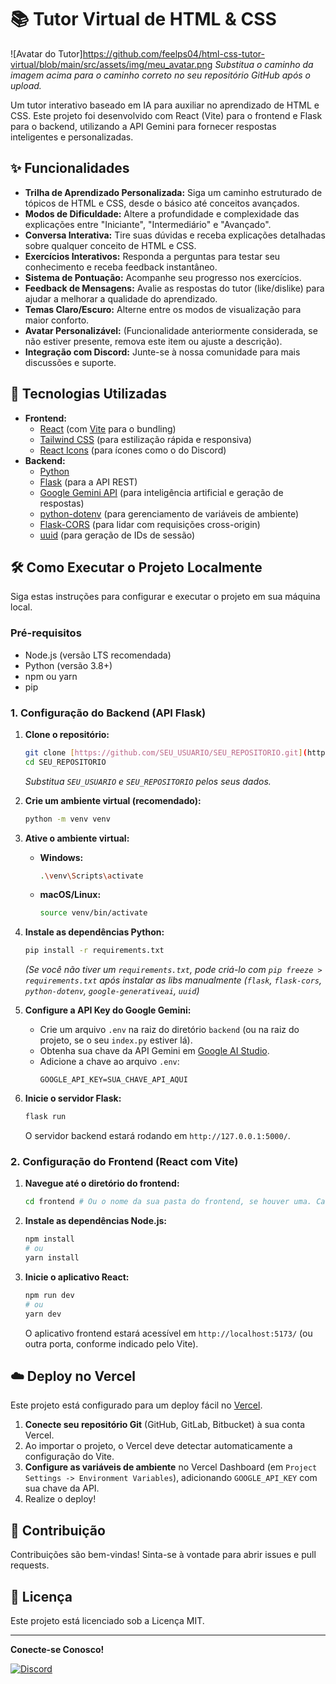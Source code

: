 # 📚 Tutor Virtual de HTML & CSS

![Avatar do Tutor]https://github.com/feelps04/html-css-tutor-virtual/blob/main/src/assets/img/meu_avatar.png
*Substitua o caminho da imagem acima para o caminho correto no seu repositório GitHub após o upload.*

Um tutor interativo baseado em IA para auxiliar no aprendizado de HTML e CSS. Este projeto foi desenvolvido com React (Vite) para o frontend e Flask para o backend, utilizando a API Gemini para fornecer respostas inteligentes e personalizadas.

## ✨ Funcionalidades

* **Trilha de Aprendizado Personalizada:** Siga um caminho estruturado de tópicos de HTML e CSS, desde o básico até conceitos avançados.
* **Modos de Dificuldade:** Altere a profundidade e complexidade das explicações entre "Iniciante", "Intermediário" e "Avançado".
* **Conversa Interativa:** Tire suas dúvidas e receba explicações detalhadas sobre qualquer conceito de HTML e CSS.
* **Exercícios Interativos:** Responda a perguntas para testar seu conhecimento e receba feedback instantâneo.
* **Sistema de Pontuação:** Acompanhe seu progresso nos exercícios.
* **Feedback de Mensagens:** Avalie as respostas do tutor (like/dislike) para ajudar a melhorar a qualidade do aprendizado.
* **Temas Claro/Escuro:** Alterne entre os modos de visualização para maior conforto.
* **Avatar Personalizável:** (Funcionalidade anteriormente considerada, se não estiver presente, remova este item ou ajuste a descrição).
* **Integração com Discord:** Junte-se à nossa comunidade para mais discussões e suporte.

## 🚀 Tecnologias Utilizadas

* **Frontend:**
    * [React](https://react.dev/) (com [Vite](https://vitejs.dev/) para o bundling)
    * [Tailwind CSS](https://tailwindcss.com/) (para estilização rápida e responsiva)
    * [React Icons](https://react-icons.github.io/react-icons/) (para ícones como o do Discord)
* **Backend:**
    * [Python](https://www.python.org/)
    * [Flask](https://flask.palletsprojects.com/) (para a API REST)
    * [Google Gemini API](https://ai.google.dev/models/gemini) (para inteligência artificial e geração de respostas)
    * [python-dotenv](https://pypi.org/project/python-dotenv/) (para gerenciamento de variáveis de ambiente)
    * [Flask-CORS](https://flask-cors.readthedocs.io/en/latest/) (para lidar com requisições cross-origin)
    * [uuid](https://docs.python.org/3/library/uuid.html) (para geração de IDs de sessão)

## 🛠️ Como Executar o Projeto Localmente

Siga estas instruções para configurar e executar o projeto em sua máquina local.

### Pré-requisitos

* Node.js (versão LTS recomendada)
* Python (versão 3.8+)
* npm ou yarn
* pip

### 1. Configuração do Backend (API Flask)

1.  **Clone o repositório:**
    ```bash
    git clone [https://github.com/SEU_USUARIO/SEU_REPOSITORIO.git](https://github.com/SEU_USUARIO/SEU_REPOSITORIO.git)
    cd SEU_REPOSITORIO
    ```
    *Substitua `SEU_USUARIO` e `SEU_REPOSITORIO` pelos seus dados.*

2.  **Crie um ambiente virtual (recomendado):**
    ```bash
    python -m venv venv
    ```

3.  **Ative o ambiente virtual:**
    * **Windows:**
        ```bash
        .\venv\Scripts\activate
        ```
    * **macOS/Linux:**
        ```bash
        source venv/bin/activate
        ```

4.  **Instale as dependências Python:**
    ```bash
    pip install -r requirements.txt
    ```
    *(Se você não tiver um `requirements.txt`, pode criá-lo com `pip freeze > requirements.txt` após instalar as libs manualmente (`flask`, `flask-cors`, `python-dotenv`, `google-generativeai`, `uuid`)*

5.  **Configure a API Key do Google Gemini:**
    * Crie um arquivo `.env` na raiz do diretório `backend` (ou na raiz do projeto, se o seu `index.py` estiver lá).
    * Obtenha sua chave da API Gemini em [Google AI Studio](https://aistudio.google.com/app/apikey).
    * Adicione a chave ao arquivo `.env`:
        ```
        GOOGLE_API_KEY=SUA_CHAVE_API_AQUI
        ```

6.  **Inicie o servidor Flask:**
    ```bash
    flask run
    ```
    O servidor backend estará rodando em `http://127.0.0.1:5000/`.

### 2. Configuração do Frontend (React com Vite)

1.  **Navegue até o diretório do frontend:**
    ```bash
    cd frontend # Ou o nome da sua pasta do frontend, se houver uma. Caso contrário, você já estará na raiz do projeto.
    ```

2.  **Instale as dependências Node.js:**
    ```bash
    npm install
    # ou
    yarn install
    ```

3.  **Inicie o aplicativo React:**
    ```bash
    npm run dev
    # ou
    yarn dev
    ```
    O aplicativo frontend estará acessível em `http://localhost:5173/` (ou outra porta, conforme indicado pelo Vite).

## ☁️ Deploy no Vercel

Este projeto está configurado para um deploy fácil no [Vercel](https://vercel.com/).

1.  **Conecte seu repositório Git** (GitHub, GitLab, Bitbucket) à sua conta Vercel.
2.  Ao importar o projeto, o Vercel deve detectar automaticamente a configuração do Vite.
3.  **Configure as variáveis de ambiente** no Vercel Dashboard (em `Project Settings -> Environment Variables`), adicionando `GOOGLE_API_KEY` com sua chave da API.
4.  Realize o deploy!

## 🤝 Contribuição

Contribuições são bem-vindas! Sinta-se à vontade para abrir issues e pull requests.

## 📄 Licença

Este projeto está licenciado sob a Licença MIT.

---

**Conecte-se Conosco!**

[![Discord](https://img.shields.io/badge/Discord-7289DA?style=for-the-badge&logo=discord&logoColor=white)](https://discord.gg/zuGxsgy5)
